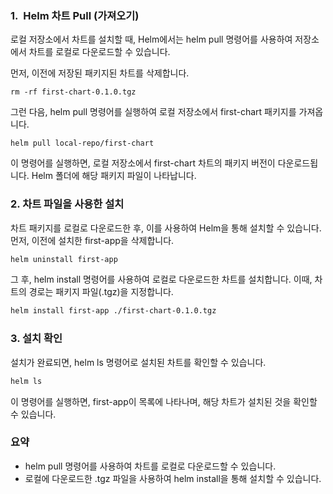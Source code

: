 ### **1.**  Helm 차트 Pull (가져오기)

로컬 저장소에서 차트를 설치할 때, Helm에서는 helm pull 명령어를 사용하여 저장소에서 차트를 로컬로 다운로드할 수 있습니다.

먼저, 이전에 저장된 패키지된 차트를 삭제합니다.

```
rm -rf first-chart-0.1.0.tgz
```

그런 다음, helm pull 명령어를 실행하여 로컬 저장소에서 first-chart 패키지를 가져옵니다.

```
helm pull local-repo/first-chart
```

이 명령어를 실행하면, 로컬 저장소에서 first-chart 차트의 패키지 버전이 다운로드됩니다. Helm 폴더에 해당 패키지 파일이 나타납니다.

### **2. 차트 파일을 사용한 설치**

차트 패키지를 로컬로 다운로드한 후, 이를 사용하여 Helm을 통해 설치할 수 있습니다. 먼저, 이전에 설치한 first-app을 삭제합니다.

```sh
helm uninstall first-app
```

그 후, helm install 명령어를 사용하여 로컬로 다운로드한 차트를 설치합니다. 이때, 차트의 경로는 패키지 파일(.tgz)을 지정합니다.

```sh
helm install first-app ./first-chart-0.1.0.tgz
```

### **3. 설치 확인**

설치가 완료되면, helm ls 명령어로 설치된 차트를 확인할 수 있습니다.

```sh
helm ls
```

이 명령어를 실행하면, first-app이 목록에 나타나며, 해당 차트가 설치된 것을 확인할 수 있습니다.

### **요약**

- helm pull 명령어를 사용하여 차트를 로컬로 다운로드할 수 있습니다.
- 로컬에 다운로드한 .tgz 파일을 사용하여 helm install을 통해 설치할 수 있습니다.
